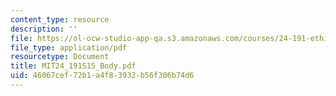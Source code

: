 ```yaml
---
content_type: resource
description: ''
file: https://ol-ocw-studio-app-qa.s3.amazonaws.com/courses/24-191-ethics-in-your-life-being-thinking-doing-or-not-spring-2015/46067cef72b1a4f83932b56f306b74d6_MIT24_191S15_Body.pdf
file_type: application/pdf
resourcetype: Document
title: MIT24_191S15_Body.pdf
uid: 46067cef-72b1-a4f8-3932-b56f306b74d6
---
```

